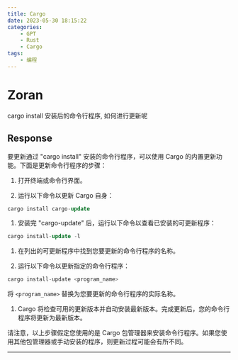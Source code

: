 ```yaml
---
title: Cargo
date: 2023-05-30 18:15:22
categories:
    - GPT
    - Rust
    - Cargo
tags:
    - 编程
---
```


# Zoran

cargo install 安装后的命令行程序, 如何进行更新呢

## Response

要更新通过 "cargo install" 安装的命令行程序，可以使用 Cargo 的内置更新功能。下面是更新命令行程序的步骤：

1. 打开终端或命令行界面。

2. 运行以下命令以更新 Cargo 自身：

```sql
cargo install cargo-update
```

1. 安装完 "cargo-update" 后，运行以下命令以查看已安装的可更新程序：

```sql
cargo install-update -l
```

1. 在列出的可更新程序中找到您要更新的命令行程序的名称。

2. 运行以下命令以更新指定的命令行程序：

```php
cargo install-update <program_name>
```

将 `<program_name>` 替换为您要更新的命令行程序的实际名称。

1. Cargo 将检查可用的更新版本并自动安装最新版本。完成更新后，您的命令行程序将更新为最新版本。

请注意，以上步骤假定您使用的是 Cargo 包管理器来安装命令行程序。如果您使用其他包管理器或手动安装的程序，则更新过程可能会有所不同。

---
